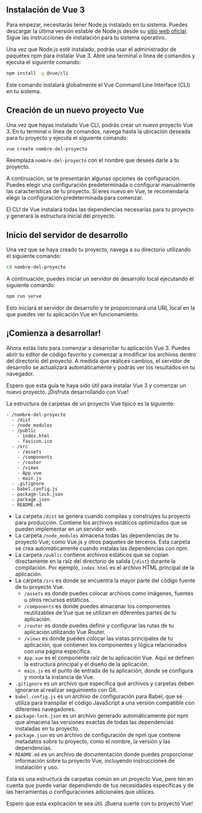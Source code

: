 
## Instalación de Vue 3

Para empezar, necesitarás tener Node.js instalado en tu sistema. Puedes descargar la última versión estable de Node.js desde su [sitio web oficial](https://nodejs.org). Sigue las instrucciones de instalación para tu sistema operativo.

Una vez que Node.js esté instalado, podrás usar el administrador de paquetes npm para instalar Vue 3. Abre una terminal o línea de comandos y ejecuta el siguiente comando:

```bash
npm install -g @vue/cli
```

Este comando instalará globalmente el Vue Command Line Interface (CLI) en tu sistema.

## Creación de un nuevo proyecto Vue

Una vez que hayas instalado Vue CLI, podrás crear un nuevo proyecto Vue 3. En tu terminal o línea de comandos, navega hasta la ubicación deseada para tu proyecto y ejecuta el siguiente comando:

```bash
vue create nombre-del-proyecto
```

Reemplaza `nombre-del-proyecto` con el nombre que desees darle a tu proyecto.

A continuación, se te presentarán algunas opciones de configuración. Puedes elegir una configuración predeterminada o configurar manualmente las características de tu proyecto. Si eres nuevo en Vue, te recomendaría elegir la configuración predeterminada para comenzar.

El CLI de Vue instalará todas las dependencias necesarias para tu proyecto y generará la estructura inicial del proyecto.

## Inicio del servidor de desarrollo

Una vez que se haya creado tu proyecto, navega a su directorio utilizando el siguiente comando:

```bash
cd nombre-del-proyecto
```

A continuación, puedes iniciar un servidor de desarrollo local ejecutando el siguiente comando:

```bash
npm run serve
```

Esto iniciará el servidor de desarrollo y te proporcionará una URL local en la que puedes ver tu aplicación Vue en funcionamiento.

## ¡Comienza a desarrollar!

Ahora estás listo para comenzar a desarrollar tu aplicación Vue 3. Puedes abrir tu editor de código favorito y comenzar a modificar los archivos dentro del directorio del proyecto. A medida que realices cambios, el servidor de desarrollo se actualizará automáticamente y podrás ver los resultados en tu navegador.

Espero que esta guía te haya sido útil para instalar Vue 3 y comenzar un nuevo proyecto. ¡Disfruta desarrollando con Vue!






La estructura de carpetas de un proyecto Vue típico es la siguiente:

```
- /nombre-del-proyecto
  - /dist
  - /node_modules
  - /public
    - index.html
    - favicon.ico
  - /src
    - /assets
    - /components
    - /router
    - /views
    - App.vue
    - main.js
  - .gitignore
  - babel.config.js
  - package-lock.json
  - package.json
  - README.md
```

- La carpeta `/dist` se genera cuando compilas y construyes tu proyecto para producción. Contiene los archivos estáticos optimizados que se pueden implementar en un servidor web.
- La carpeta `/node_modules` almacena todas las dependencias de tu proyecto Vue, como Vue.js y otros paquetes de terceros. Esta carpeta se crea automáticamente cuando instalas las dependencias con npm.
- La carpeta `/public` contiene archivos estáticos que se copian directamente en la raíz del directorio de salida (`/dist`) durante la compilación. Por ejemplo, `index.html` es el archivo HTML principal de la aplicación.
- La carpeta `/src` es donde se encuentra la mayor parte del código fuente de tu proyecto Vue.
  - `/assets` es donde puedes colocar archivos como imágenes, fuentes u otros recursos estáticos.
  - `/components` es donde puedes almacenar los componentes reutilizables de Vue que se utilizan en diferentes partes de tu aplicación.
  - `/router` es donde puedes definir y configurar las rutas de tu aplicación utilizando Vue Router.
  - `/views` es donde puedes colocar las vistas principales de tu aplicación, que contienen los componentes y lógica relacionados con una página específica.
  - `App.vue` es el componente raíz de tu aplicación Vue. Aquí se definen la estructura principal y el diseño de la aplicación.
  - `main.js` es el punto de entrada de tu aplicación, donde se configura y monta la instancia de Vue.
- `.gitignore` es un archivo que especifica qué archivos y carpetas deben ignorarse al realizar seguimiento con Git.
- `babel.config.js` es un archivo de configuración para Babel, que se utiliza para transpilar el código JavaScript a una versión compatible con diferentes navegadores.
- `package-lock.json` es un archivo generado automáticamente por npm que almacena las versiones exactas de todas las dependencias instaladas en tu proyecto.
- `package.json` es un archivo de configuración de npm que contiene metadatos sobre tu proyecto, como el nombre, la versión y las dependencias.
- `README.md` es un archivo de documentación donde puedes proporcionar información sobre tu proyecto Vue, incluyendo instrucciones de instalación y uso.

Esta es una estructura de carpetas común en un proyecto Vue, pero ten en cuenta que puede variar dependiendo de tus necesidades específicas y de las herramientas o configuraciones adicionales que utilices.

Espero que esta explicación te sea útil. ¡Buena suerte con tu proyecto Vue!